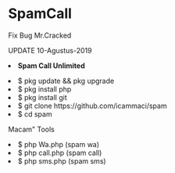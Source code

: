 # SpamCall
Fix Bug Mr.Cracked


UPDATE 10-Agustus-2019
<b><li>Spam Call Unlimited</b>
<li>$ pkg update && pkg upgrade
<li>$ pkg install php
<li>$ pkg install git
<li>$ git clone https://github.com/icammaci/spam
<li>$ cd spam

Macam" Tools
<li>$ php Wa.php (spam wa) 
<li>$ php call.php (spam call) 
<li>$ php sms.php (spam sms) 


